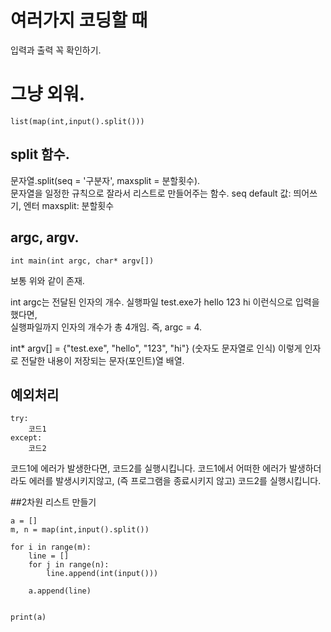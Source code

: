 # 여러가지 코딩할 때
입력과 출력 꼭 확인하기.

# 그냥 외워. 
```
list(map(int,input().split()))
```


## split 함수. 
문자열.split(seq = '구분자', maxsplit = 분할횟수).  
문자열을 일정한 규칙으로 잘라서 리스트로 만들어주는 함수.
seq default 값: 띄어쓰기, 엔터
maxsplit: 분할횟수

## argc, argv. 
```
int main(int argc, char* argv[])
```
보통 위와 같이 존재.

int argc는 전달된 인자의 개수.
실행파일 test.exe가 hello 123 hi 이런식으로 입력을 했다면,   
실행파일까지 인자의 개수가 총 4개임. 즉, argc = 4.

int* argv[] = {"test.exe", "hello", "123", "hi"} (숫자도 문자열로 인식)
이렇게 인자로 전달한 내용이 저장되는 문자(포인트)열 배열.

## 예외처리
```
try:
    코드1
except:
    코드2

```
코드1에 에러가 발생한다면, 코드2를 실행시킵니다. 코드1에서 어떠한 에러가 발생하더라도 에러를 발생시키지않고, (즉 프로그램을 종료시키지 않고) 코드2를 실행시킵니다.


##2차원 리스트 만들기
```
a = []
m, n = map(int,input().split())

for i in range(m):
    line = []
    for j in range(n):
        line.append(int(input()))
    
    a.append(line)
        
        
print(a)
```